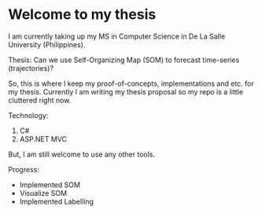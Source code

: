 # Welcome to my thesis

I am currently taking up my MS in Computer Science in De La Salle University (Philippines).

Thesis: Can we use Self-Organizing Map (SOM) to forecast time-series (trajectories)?

So, this is where I keep my proof-of-concepts, implementations and etc. for my thesis. Currently I am writing my thesis proposal so my repo is a little cluttered right now.

Technology:
1. C# 
2. ASP.NET MVC

But, I am still welcome to use any other tools.

Progress:
- Implemented SOM
- Visualize SOM
- Implemented Labelling
